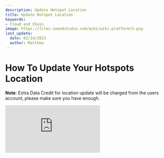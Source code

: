 ```yaml
---
description: Update Hotspot Location
title: Update Hotspot Location
keywords:
- Cloud and Chain
image: https://files.seeedstudio.com/wiki/wiki-platform/S.png
last_update:
  date: 02/14/2023
  author: Matthew
---
```


**How To Update Your Hotspots Location**
========================================

**Note**: Extra Data Credit for location update will be charged from the users account, please make sure you have enough.

<iframe width={560} height={315} src="https://www.youtube.com/embed/Vjc45aIcrGk" title="YouTube video player" frameBorder={0} allow="accelerometer; autoplay; clipboard-write; encrypted-media; gyroscope; picture-in-picture; web-share" allowFullScreen />
